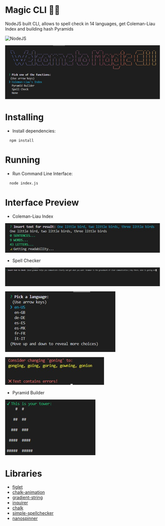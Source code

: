 # Magic CLI 🎩🐇
NodeJS built CLI, allows to spell check in 14 languages, get Coleman-Liau Index and building hash Pyramids

![NodeJS](https://img.shields.io/badge/node.js-6DA55F?style=for-the-badge&logo=node.js&logoColor=white)

![Interface](preview/interface.jpg)

# Installing
 - Install dependencies:
  ```pwsh
    npm install
  ```

# Running
 - Run Command Line Interface:
  ```pwsh
    node index.js
  ```

# Interface Preview
- Coleman-Liau Index

![Coleman-Liau Index](preview/colemandemo.jpg)

- Spell Checker

![Spell Demo 1](preview/spelldemo.jpg)

![Spell Demo 2](preview/spelldemo2.jpg)

![Spell Demo 3](preview/spelldemo3.jpg)

- Pyramid Builder

![Pyramid Demo](preview/pyramiddemo.jpg)


# Libraries
 - [figlet](https://www.npmjs.com/package/figlet)
 - [chalk-animation](https://www.npmjs.com/package/chalk-animation)
 - [gradient-string](https://www.npmjs.com/package/gradient-string)
 - [inquirer](https://www.npmjs.com/package/inquirer)
 - [chalk](https://www.npmjs.com/package/chalk)
 - [simple-spellchecker](https://www.npmjs.com/package/[simple-spellchecker)
 - [nanospinner](https://www.npmjs.com/package/nanospinner)
